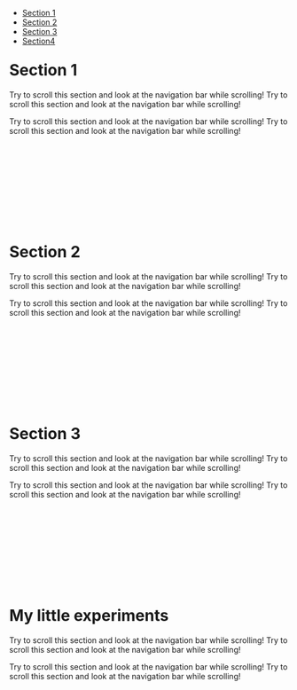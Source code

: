 <html>

<head>
	<meta charset="utf-8">
	<meta name="viewport" content="width=device-width, initial-scale=1, shrink-to-fit=no">
	<title>
		Homepage
	</title>
	<link rel="stylesheet" href="https://maxcdn.bootstrapcdn.com/bootstrap/4.4.1/css/bootstrap.min.css" integrity="sha384-9aIt2nRpC12Uk9gS9baDl411NQApFmC26EwAOH8WgZl5MYYxFfc+NcPb1dKGj7Sk" crossorigin="anonymous">

  <style type="text/css">
    body {
    position: relative;
  }
   nav.navbar {
    position: fixed;
  }
  </style>
</head>

<body>

<nav id="rightsidenav" class="navbar bg-transparent flex-column">  
  <ul class="nav nav-pills">
    <li class="nav-item">
      <a class="nav-link" href="#section1">Section 1</a>
    </li>
    <li class="nav-item">
      <a class="nav-link" href="#section2">Section 2</a>
    </li>
    <li class="nav-item">
      <a class="nav-link" href="#section3">Section 3</a>
    </li>
    <li class="nav-item">
      <a class="nav-link" href="#section4">Section4</a>
    </li>
  </ul>
</nav>

<div data-spy="scroll" data-target="rightsidenav" data-offset="0">
  <div id="section1" class="container-fluid bg-success" style="padding-top:70px;padding-bottom:70px">
    <h1>Section 1</h1>
    <p>Try to scroll this section and look at the navigation bar while scrolling! Try to scroll this section and look at the navigation bar while scrolling!</p>
    <p>Try to scroll this section and look at the navigation bar while scrolling! Try to scroll this section and look at the navigation bar while scrolling!</p>
  </div>
  <div id="section2" class="container-fluid bg-warning" style="padding-top:70px;padding-bottom:70px">
    <h1>Section 2</h1>
    <p>Try to scroll this section and look at the navigation bar while scrolling! Try to scroll this section and look at the navigation bar while scrolling!</p>
    <p>Try to scroll this section and look at the navigation bar while scrolling! Try to scroll this section and look at the navigation bar while scrolling!</p>
  </div>
  <div id="section3" class="container-fluid bg-success" style="padding-top:70px;padding-bottom:70px">
    <h1>Section 3</h1>
    <p>Try to scroll this section and look at the navigation bar while scrolling! Try to scroll this section and look at the navigation bar while scrolling!</p>
    <p>Try to scroll this section and look at the navigation bar while scrolling! Try to scroll this section and look at the navigation bar while scrolling!</p>
  </div>
</div>
<div id="section4" class="container-fluid bg-secondary" style="padding-top:70px;padding-bottom:70px">
  <h1>My little experiments</h1>
  <p>Try to scroll this section and look at the navigation bar while scrolling! Try to scroll this section and look at the navigation bar while scrolling!</p>
  <p>Try to scroll this section and look at the navigation bar while scrolling! Try to scroll this section and look at the navigation bar while scrolling!</p>
</div>
<!-- <div id="section41" class="container-fluid bg-danger" style="padding-top:70px;padding-bottom:70px">
  <h1>Section 4 Submenu 1</h1>
  <p>Try to scroll this section and look at the navigation bar while scrolling! Try to scroll this section and look at the navigation bar while scrolling!</p>
  <p>Try to scroll this section and look at the navigation bar while scrolling! Try to scroll this section and look at the navigation bar while scrolling!</p>
</div>
<div id="section42" class="container-fluid bg-info" style="padding-top:70px;padding-bottom:70px">
  <h1>Section 4 Submenu 2</h1>
  <p>Try to scroll this section and look at the navigation bar while scrolling! Try to scroll this section and look at the navigation bar while scrolling!</p>
  <p>Try to scroll this section and look at the navigation bar while scrolling! Try to scroll this section and look at the navigation bar while scrolling!</p> 
</div>-->


<!-- <li class="nav-item dropdown">
      <a class="nav-link dropdown-toggle" href="#" id="navbardrop" data-toggle="dropdown">
        Section 4
      </a>
      <div class="dropdown-menu">
        <a class="dropdown-item" href="#section41">Link 1</a>
        <a class="dropdown-item" href="#section42">Link 2</a>
      </div> 
    </li>-->

<!-- Adding JS -->
<script src="https://code.jquery.com/jquery-3.5.1.slim.min.js" integrity="sha384-DfXdz2htPH0lsSSs5nCTpuj/zy4C+OGpamoFVy38MVBnE+IbbVYUew+OrCXaRkfj" crossorigin="anonymous"></script>
<script src="https://cdn.jsdelivr.net/npm/popper.js@1.16.0/dist/umd/popper.min.js" integrity="sha384-Q6E9RHvbIyZFJoft+2mJbHaEWldlvI9IOYy5n3zV9zzTtmI3UksdQRVvoxMfooAo" crossorigin="anonymous"></script>
<script src="https://stackpath.bootstrapcdn.com/bootstrap/4.5.0/js/bootstrap.min.js" integrity="sha384-OgVRvuATP1z7JjHLkuOU7Xw704+h835Lr+6QL9UvYjZE3Ipu6Tp75j7Bh/kR0JKI" crossorigin="anonymous"></script>

</body>
</html>
